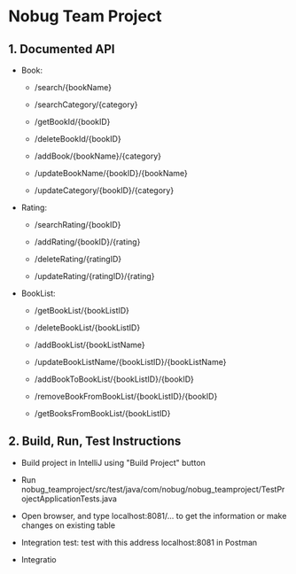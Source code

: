 # Nobug Team Project

## 1. Documented API

* Book:

  - /search/{bookName}

  - /searchCategory/{category}

  - /getBookId/{bookID}

  - /deleteBookId/{bookID}

  - /addBook/{bookName}/{category}

  - /updateBookName/{bookID}/{bookName}

  - /updateCategory/{bookID}/{category}

* Rating:

  - /searchRating/{bookID}

  - /addRating/{bookID}/{rating}

  - /deleteRating/{ratingID}

  - /updateRating/{ratingID}/{rating}

* BookList:

  - /getBookList/{bookListID}

  - /deleteBookList/{bookListID}

  - /addBookList/{bookListName}

  - /updateBookListName/{bookListID}/{bookListName}

  - /addBookToBookList/{bookListID}/{bookID}

  - /removeBookFromBookList/{bookListID}/{bookID}

  - /getBooksFromBookList/{bookListID}

## 2. Build, Run, Test Instructions

* Build project in IntelliJ using "Build Project" button

* Run nobug_teamproject/src/test/java/com/nobug/nobug_teamproject/TestProjectApplicationTests.java

* Open browser, and type localhost:8081/... to get the information or make changes on existing table

* Integration test: test with this address localhost:8081 in Postman
* Integratio
